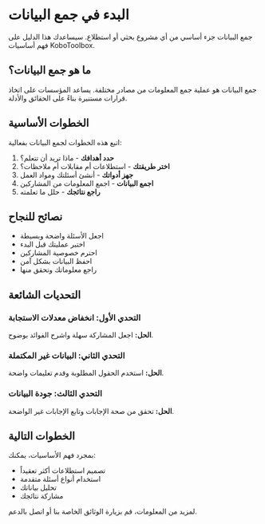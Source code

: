 # البدء في جمع البيانات

جمع البيانات جزء أساسي من أي مشروع بحثي أو استطلاع. سيساعدك هذا الدليل على فهم أساسيات KoboToolbox.

## ما هو جمع البيانات؟

جمع البيانات هو عملية جمع المعلومات من مصادر مختلفة. يساعد المؤسسات على اتخاذ قرارات مستنيرة بناءً على الحقائق والأدلة.

## الخطوات الأساسية

اتبع هذه الخطوات لجمع البيانات بفعالية:

1. **حدد أهدافك** - ماذا تريد أن تتعلم؟
2. **اختر طريقتك** - استطلاعات أم مقابلات أم ملاحظات؟
3. **جهز أدواتك** - أنشئ أسئلتك ومواد العمل
4. **اجمع البيانات** - اجمع المعلومات من المشاركين
5. **راجع نتائجك** - حلل ما تعلمته

## نصائح للنجاح

- اجعل الأسئلة واضحة وبسيطة
- اختبر عمليتك قبل البدء
- احترم خصوصية المشاركين
- احفظ البيانات بشكل آمن
- راجع معلوماتك وتحقق منها

## التحديات الشائعة

### التحدي الأول: انخفاض معدلات الاستجابة
**الحل:** اجعل المشاركة سهلة واشرح الفوائد بوضوح.

### التحدي الثاني: البيانات غير المكتملة
**الحل:** استخدم الحقول المطلوبة وقدم تعليمات واضحة.

### التحدي الثالث: جودة البيانات
**الحل:** تحقق من صحة الإجابات وتابع الإجابات غير الواضحة.

## الخطوات التالية

بمجرد فهم الأساسيات، يمكنك:
- تصميم استطلاعات أكثر تعقيداً
- استخدام أنواع أسئلة متقدمة
- تحليل بياناتك
- مشاركة نتائجك

لمزيد من المعلومات، قم بزيارة الوثائق الخاصة بنا أو اتصل بالدعم.